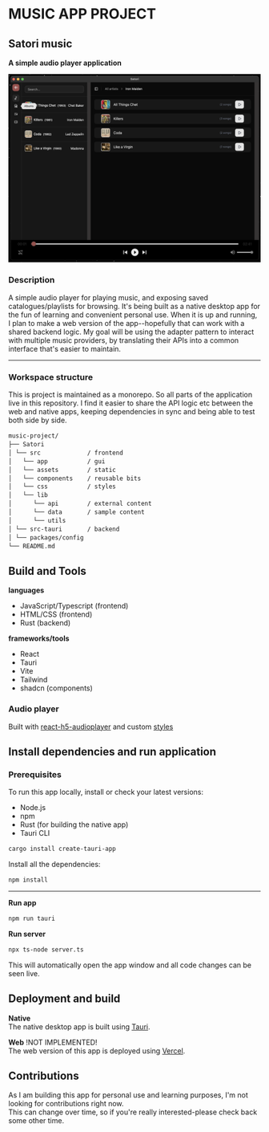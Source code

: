 # MUSIC APP PROJECT

## Satori music

**A simple audio player application**<br/>

![image](src/assets/satori-screenshot.png)

### Description

A simple audio player for playing music, and exposing saved catalogues/playlists for browsing. It's being built as a native desktop app for the fun of learning and convenient personal use. When it is up and running, I plan to make a web version of the app--hopefully that can work with a shared backend logic. My goal will be using the adapter pattern to interact with multiple music providers, by translating their APIs into a common interface that's easier to maintain.

---

### Workspace structure

This is project is maintained as a monorepo. So all parts of the application live in this repository. I find it easier to share the API logic etc between the web and native apps, keeping dependencies in sync and being able to test both side by side.

```bash
music-project/
├── Satori
│ └── src             / frontend
│   └── app           / gui
│   └── assets        / static
│   └── components    / reusable bits
│   └── css           / styles
│   └── lib
│      └── api        / external content
│      └── data       / sample content
│      └── utils
│ └── src-tauri       / backend
│ └── packages/config
└── README.md
```

## Build and Tools

**languages**

- JavaScript/Typescript (frontend)
- HTML/CSS (frontend)
- Rust (backend)

**frameworks/tools**

- React
- Tauri
- Vite
- Tailwind
- shadcn (components)

### Audio player

Built with
[react-h5-audioplayer](https://www.npmjs.com/package/react-h5-audio-player/v/2.3.2)
and custom [styles](src/css/audioplayer/README.md)

## Install dependencies and run application

### Prerequisites

To run this app locally, install or check your latest versions:

- Node.js
- npm
- Rust (for building the native app)
- Tauri CLI

```bash
cargo install create-tauri-app
```

Install all the dependencies:

```bash
npm install
```

---

**Run app**

```bash
npm run tauri
```

**Run server**

```bash
npx ts-node server.ts
```

This will automatically open the app window and all code changes can be seen live.

## Deployment and build

**Native**<br/>
The native desktop app is built using [Tauri](https://v2.tauri.app).

**Web** !NOT IMPLEMENTED!<br/>
The web version of this app is deployed using [Vercel](https://vercel.com/home).

## Contributions

As I am building this app for personal use and learning purposes, I'm not looking for contributions right now.<br/> This can change over time, so if you're really interested-please check back some other time.
